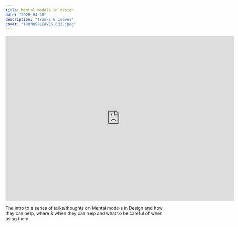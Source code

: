 ```yaml
---
title: Mental models in design
date: "2020-04-10"
description: "Trunks & Leaves"
cover: "TRUNKS&LEAVES.002.jpeg"
---
```


<iframe src='https://slides.com/mjoco/trunksleaves/embed?style=light&byline=hidden&share=hidden' title='AJOTO' width="720" height="520" scrolling="no" frameBorder="0" webkitallowfullscreen mozallowfullscreen allowFullScreen></iframe>

The intro to a series of talks/thoughts on Mental models in Design and how they can help, where & when they can help and what to be careful of when using them.